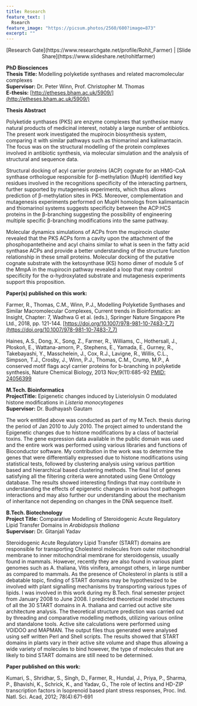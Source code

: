 ```yaml
---
title: Research
feature_text: |
  Rsearch
feature_image: "https://picsum.photos/2560/600?image=873"
excerpt: ""
---
```

<p style="text-align: center;"> 
[Research Gate](https://www.researchgate.net/profile/Rohit_Farmer) | [Slide Share](https://www.slideshare.net/rohitfarmer)
</p>

**PhD Biosciences**  
**Thesis Title:** Modelling polyketide synthases and related macromolecular complexes  
**Supervisor:** Dr. Peter Winn, Prof. Christopher M. Thomas  
**E-thesis:** [http://etheses.bham.ac.uk/5909/](http://etheses.bham.ac.uk/5909/)  

**Thesis Abstract**

Polyketide synthases (PKS) are enzyme complexes that synthesise many natural products of medicinal interest, notably a large number of antibiotics. The present work investigated the mupirocin biosynthesis system, comparing it with similar pathways such as thiomarinol and kalimantacin. The focus was on the structural modelling of the protein complexes involved in antibiotic synthesis, via molecular simulation and the analysis of structural and sequence data.

Structural docking of acyl carrier proteins (ACP) cognate for an HMG-CoA synthase orthologue responsible for β-methylation (MupH) identified key residues involved in the recognitions specificity of the interacting partners, further supported by mutagenesis experiments, which thus allows prediction of β-methylation sites in PKS. Moreover, complementation and mutagenesis experiments performed on MupH homologs from kalimantacin and thiomarinol systems suggests specificity between the ACP:HCS proteins in the β-branching suggesting the possibility of engineering multiple specific β-branching modifications into the same pathway.

Molecular dynamics simulations of ACPs from the mupirocin cluster revealed that the PKS ACPs form a cavity upon the attachment of the phosphopantetheine and acyl chains similar to what is seen in the fatty acid synthase ACPs and provide a better understanding of the structure function relationship in these small proteins. Molecular docking of the putative cognate substrate with the ketosynthase (KS) homo dimer of module 5 of the MmpA in the mupirocin pathway revealed a loop that may control specificity for the α-hydroxylated substrate and mutagenesis experiments support this proposition.

**Paper(s) published on this work:**

Farmer, R., Thomas, C.M., Winn, P.J., Modelling Polyketide Synthases and Similar Macromolecular Complexes, Current trends in Bioinformatics: an Insight, Chapter: 7, Wadhwa G et al. (eds.), Springer Nature Singapore Pte Ltd., 2018, pp. 121-144. [https://doi.org/10.1007/978-981-10-7483-7_7](https://doi.org/10.1007/978-981-10-7483-7_7)

Haines, A.S.,  Dong, X., Song, Z., Farmer, R., Williams, C., Hothersall, J., Płoskoń, E., Wattana-amorn, P., Stephens, E., Yamada, E., Gurney, R., Takebayashi, Y., Masschelein, J., Cox, R.J., Lavigne, R., Willis, C.L., Simpson, T.J., Crosby, J., Winn, P.J., Thomas, C.M., Crump, M.P., A conserved motif flags acyl carrier proteins for b-branching in polyketide synthesis,  Nature Chemical Biology, 2013 Nov;9(11):685-92 [PMID: 24056399](https://www.ncbi.nlm.nih.gov/pubmed/24056399)

**M.Tech. Bioinformatics**  
**ProjectTitle:** Epigenetic changes induced by Listeriolysin O modulated histone modifications in *Listeria monocytogenes*  
**Supervisor:** Dr. Budhayash Gautam  

The work entitled above was conducted as part of my M.Tech. thesis during the period of Jan 2010 to July 2010. The project aimed to understand the Epigenetic changes due to histone modifications by a class of bacterial toxins. The gene expression data available in the public domain was used and the entire work was performed using various libraries and functions of Bioconductor software. My contribution in the work was to determine the genes that were differentially expressed due to histone modifications using statistical tests, followed by clustering analysis using various partition based and hierarchical based clustering methods. The final list of genes satisfying all the filtering criteria were annotated using Gene Ontology database. The results showed interesting findings that may contribute in understanding the effects of epigenetic changes in various host pathogen interactions and may also further our understanding about the mechanism of inheritance not depending on changes in the DNA sequence itself.

**B.Tech. Biotechnology**  
**Project Title:** Comparative Modelling of Steroidogenic Acute Regulatory Lipid Transfer  Domains in *Arabidopsis thaliana*  
**Supervisor:** Dr. Gitanjali Yadav  

Steroidogenic Acute Regulatory Lipid Transfer (START) domains are responsible for transporting Cholesterol molecules from outer mitochondrial membrane to inner mitochondrial  membrane for steroidogensis, usually found in mammals. However, recently they are also found in various plant genomes such as A. thaliana, Vitis vinifera, amongst others, in large number as compared to mammals. As the presence of Cholesterol in plants is still a debatable topic, finding of START domains may be hypothesized to be involved with plant signalling mechanisms by transporting various types of lipids.  I was involved in this work during my B.Tech. final semester project from January 2008 to June 2008. I predicted theoretical model structures of all the 30 START domains in A. thaliana and carried out active site architecture analysis. The theoretical structure prediction was carried out by threading and comparative modelling methods, utilizing various online and standalone tools. Active site calculations were performed using VOIDOO and MAPMAN. The output files thus generated were analysed using self written Perl and Shell scripts. The results showed that START domains in plants vary in their active site volume and shape thus allowing a wide variety of molecules to bind however, the type of molecules that are likely to bind START domains are still need to be determined.

**Paper published on this work:**

Kumari, S., Shridhar, S., Singh, D.,  Farmer, R.,  Hundal, J., Priya, P., Sharma, P., Bhavishi, K., Schrick, K., and Yadav, G., The role of lectins and HD-ZIP transcription factors in Isoprenoid based plant stress responses,  Proc. Ind. Natl. Sci. Acad, 2012; 78(4):671-691
